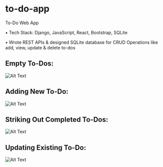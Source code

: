 # to-do-app

To-Do Web App

• Tech Stack: Django, JavaScript, React, Bootstrap, SQLite

• Wrote REST APIs &amp; designed SQLite database for CRUD Operations like add, view, update &amp; delete to-dos

## Empty To-Dos:

![Alt Text](https://github.com/bbazwalt/to-do-app/blob/main/screenshots/Empty%20To-Dos.png)

## Adding New To-Do:

![Alt Text](https://github.com/bbazwalt/to-do-app/blob/main/screenshots/Adding%20New%20To-Do.png)

## Striking Out Completed To-Dos:

![Alt Text](https://github.com/bbazwalt/to-do-app/blob/main/screenshots/Striking%20Out%20Completed%20To-Dos.png)

## Updating Existing To-Do:

![Alt Text](https://github.com/bbazwalt/to-do-app/blob/main/screenshots/Updating%20Existing%20To-Do.png)
